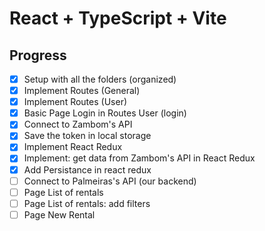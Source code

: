 # React + TypeScript + Vite

## Progress

- [x] Setup with all the folders (organized)
- [x] Implement Routes (General)
- [x] Implement Routes (User)
- [x] Basic Page Login in Routes User (login)
- [x] Connect to Zambom's API
- [x] Save the token in local storage
- [x] Implement React Redux
- [x] Implement: get data from Zambom's API in React Redux
- [x] Add Persistance in react redux
- [ ] Connect to Palmeiras's API (our backend)
- [ ] Page List of rentals
- [ ] Page List of rentals: add filters
- [ ] Page New Rental